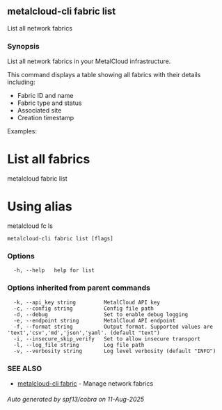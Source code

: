 ## metalcloud-cli fabric list

List all network fabrics

### Synopsis

List all network fabrics in your MetalCloud infrastructure.

This command displays a table showing all fabrics with their details including:
- Fabric ID and name
- Fabric type and status
- Associated site
- Creation timestamp

Examples:
  # List all fabrics
  metalcloud fabric list
  
  # Using alias
  metalcloud fc ls

```
metalcloud-cli fabric list [flags]
```

### Options

```
  -h, --help   help for list
```

### Options inherited from parent commands

```
  -k, --api_key string         MetalCloud API key
  -c, --config string          Config file path
  -d, --debug                  Set to enable debug logging
  -e, --endpoint string        MetalCloud API endpoint
  -f, --format string          Output format. Supported values are 'text','csv','md','json','yaml'. (default "text")
  -i, --insecure_skip_verify   Set to allow insecure transport
  -l, --log_file string        Log file path
  -v, --verbosity string       Log level verbosity (default "INFO")
```

### SEE ALSO

* [metalcloud-cli fabric](metalcloud-cli_fabric.md)	 - Manage network fabrics

###### Auto generated by spf13/cobra on 11-Aug-2025
